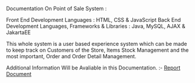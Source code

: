 Documentation On Point of Sale System : 

Front End Development Languages : HTML, CSS & JavaScript
Back End Development Languages, Frameworks & Libraries : Java, MySQL, AJAX & JakartaEE 

This whole system is a user based experience system which can be made to keep track on Customers of the Store, Items Stock Management and the most important, Order and Order Detail Management.

Additional Information Will be Avaliable in this Documentation. :- [Report Document](https://docs.google.com/document/d/14SNJWD4gcDEMdkTeA3vyESAG5PUZxnRRcqieK1NAtPU/edit?usp=sharing)
